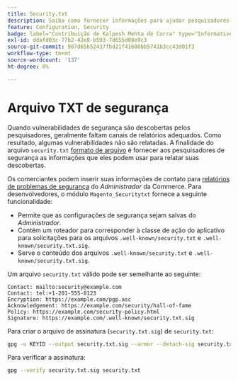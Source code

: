 ```yaml
---
title: Security.txt
description: Saiba como fornecer informações para ajudar pesquisadores de segurança a relatar vulnerabilidades.
feature: Configuration, Security
badge: label="Contribuição de Kalpesh Mehta de Corra" type="Informative" url="https://solutionpartners.adobe.com/s/directory/detail/corra" tooltip="Kalpesh Mehta"
exl-id: ddafd03c-77b2-42e8-b593-7d655d08e9c3
source-git-commit: 987d65b52437fbd21f41600bb5741b3cc43d01f3
workflow-type: tm+mt
source-wordcount: '137'
ht-degree: 0%

---
```


# Arquivo TXT de segurança

Quando vulnerabilidades de segurança são descobertas pelos pesquisadores, geralmente faltam canais de relatórios adequados. Como resultado, algumas vulnerabilidades não são relatadas. A finalidade do arquivo `security.txt` [formato de arquivo](https://datatracker.ietf.org/doc/html/draft-foudil-securitytxt-09) é fornecer aos pesquisadores de segurança as informações que eles podem usar para relatar suas descobertas.

Os comerciantes podem inserir suas informações de contato para [relatórios de problemas de segurança](https://experienceleague.adobe.com/pt-br/docs/commerce-admin/systems/security/security-issue-reporting) do _Administrador_ da Commerce. Para desenvolvedores, o módulo `Magento_Securitytxt` fornece a seguinte funcionalidade:

- Permite que as configurações de segurança sejam salvas do _Administrador_.
- Contém um roteador para corresponder à classe de ação do aplicativo para solicitações para os arquivos `.well-known/security.txt` e `.well-known/security.txt.sig`.
- Serve o conteúdo dos arquivos `.well-known/security.txt` e `.well-known/security.txt.sig`.

Um arquivo `security.txt` válido pode ser semelhante ao seguinte:

```text
Contact: mailto:security@example.com
Contact: tel:+1-201-555-0123
Encryption: https://example.com/pgp.asc
Acknowledgement: https://example.com/security/hall-of-fame
Policy: https://example.com/security-policy.html
Signature: https://example.com/.well-known/security.txt.sig
```

Para criar o arquivo de assinatura (`security.txt.sig`) de `security.txt`:

```bash
gpg -u KEYID --output security.txt.sig --armor --detach-sig security.txt
```

Para verificar a assinatura:

```bash
gpg --verify security.txt.sig security.txt
```
